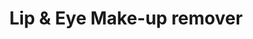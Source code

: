 ---
title: Lip & Eye Make-up remover
description: >-
  En vårdande rengöring för läppar och ögon. En mild och effektiv formula som
  snabbt och skonsamt avlägsnar makeup samt bildar en skyddande barriär över
  huden som lugnar och förhindrar fuktförlust. Passar alla hudtyper.
image: /images/produkter/image15.jpg
shop_link: 'https://www.beauty-bar.se/partner/pipers-hudvard/?add-to-cart=1383'
info_link: 'https://www.beauty-bar.se/produkt/lip-eye-make-up-remover100ml-2/'
pris: '319:-'
category: Rengöring
---